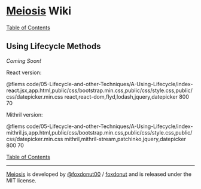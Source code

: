 # [Meiosis](http://meiosis.js.org) Wiki

[Table of Contents](toc.html)

## Using Lifecycle Methods

_Coming Soon!_

React version:

@flems code/05-Lifecycle-and-other-Techniques/A-Using-Lifecycle/index-react.jsx,app.html,public/css/bootstrap.min.css,public/css/style.css,public/css/datepicker.min.css react,react-dom,flyd,lodash,jquery,datepicker 800 70

Mithril version:

@flems code/05-Lifecycle-and-other-Techniques/A-Using-Lifecycle/index-mithril.js,app.html,public/css/bootstrap.min.css,public/css/style.css,public/css/datepicker.min.css mithril,mithril-stream,patchinko,jquery,datepicker 800 70

[Table of Contents](toc.html)

-----

[Meiosis](http://meiosis.js.org) is developed by [@foxdonut00](http://twitter.com/foxdonut00) / [foxdonut](https://github.com/foxdonut) and is released under the MIT license.
